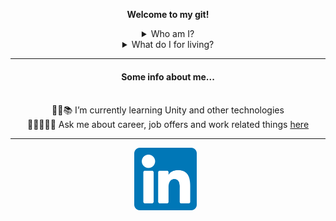 <b>
  <p align="center">
    Welcome to my git!
  </p>
</b>

<details align="center">
<summary>
Who am I?
</summary>
<p align="center">
  Hi, I'm Henrique Pereira, a person in love with new 🤖 technologies, 👾 games, 🏃‍♂ running and many other different things.
</p>
</details>
<details align="center">
<summary>
What do I for living?
</summary>
<p align="center">
  I have been working with IT since 2018 in the 💻 software development area, always looking for new ways to solve challenges that are given to me and personal challenges that I create from my head.
</p>
</details>

<hr>

<h4 align="center">
  Some info about me...</br></br>
</h4>

<p align="center">
  📜🤓📚 I’m currently learning Unity and other technologies</br>
  👨🏽‍💻💬👔 Ask me about career, job offers and work related things <a href="https://www.linkedin.com/in/hpereira-batista/">here</a></br>
</p>

<hr>

<p align="center">
<a href="https://www.linkedin.com/in/hpereira-batista/"><img height="100" src="assets/img/linkedin-logo.svg"></a>&nbsp;&nbsp;
</p>
